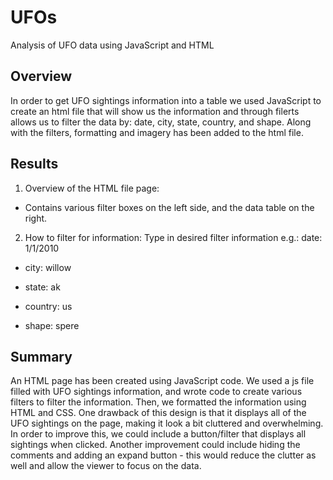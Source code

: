 # UFOs

Analysis of UFO data using JavaScript and HTML

## Overview
In order to get UFO sightings information into a table we used JavaScript to create an html file that will show us the information and through filerts allows us to filter the data by: date, city, state, country, and shape. Along with the filters, formatting and imagery has been added to the html file.

## Results

1. Overview of the HTML file page:
  * Contains various filter boxes on the left side, and the data table on the right.
  
2. How to filter for information:
Type in desired filter information e.g.:
date: 1/1/2010

* city: willow

* state: ak

* country: us

* shape: spere


## Summary
An HTML page has been created using JavaScript code. We used a js file filled with UFO sightings information, and wrote code to create various filters to filter the information. Then, we formatted the information using HTML and CSS. One drawback of this design is that it displays all of the UFO sightings on the page, making it look a bit cluttered and overwhelming. In order to improve this, we could include a button/filter that displays all sightings when clicked. Another improvement could include hiding the comments and adding an expand button - this would reduce the clutter as well and allow the viewer to focus on the data.
